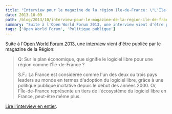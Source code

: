 ```yaml
---
title: "Interview pour le magazine de la région Ile-de-France: \"L'Île-de-France a une position de leadership mondial sur le logiciel libre\""
date: 2013-10-09
path: /blog/2013/10/interview-pour-le-magazine-de-la-region-ile-de-france-lile-de-france-a-une-position-de-leadership-mondial-sur-le-logiciel-libre
summary: "Suite à l'Open World Forum 2013, une interview vient d'être publiée par le magazine de la Région Ile-de-France."
tags: ['Open World Forum', 'Politique publique']
---
```


Suite à l'[Open World Forum 2013](http://www.openworldforum.org/), une [interview](http://www.iledefrance.fr/fil-actus-region/ile-france-position-leadership-mondial-logiciel-libre) vient d'être publiée par le magazine de la Région:

> Q: Sur le plan économique, que signifie le logiciel libre pour une région comme l'Île-de-France ?
>
> S.F.: La France est considérée comme l'un des deux ou trois pays leaders au monde en termes d'adoption du logiciel libre, grâce à une politique publique incitative depuis le début des années 2000. Or, l'Île-de-France représente un tiers de l'écosystème du logiciel libre en France, peut-être même plus.

[Lire l'interview en entier](http://www.iledefrance.fr/fil-actus-region/ile-france-position-leadership-mondial-logiciel-libre).
